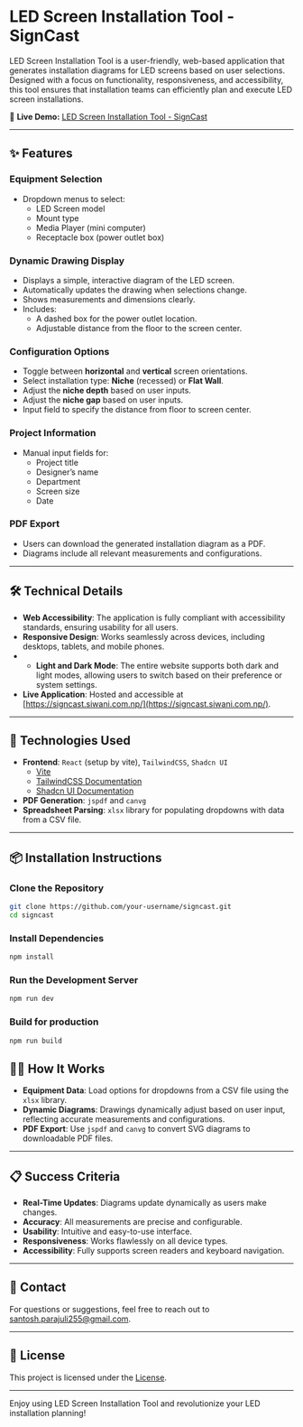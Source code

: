 # LED Screen Installation Tool - SignCast

LED Screen Installation Tool is a user-friendly, web-based application that generates installation diagrams for LED screens based on user selections. Designed with a focus on functionality, responsiveness, and accessibility, this tool ensures that installation teams can efficiently plan and execute LED screen installations.

🔗 **Live Demo:** <a href="https://signcast.siwani.com.np/" target="_blank" rel="noopener noreferrer">LED Screen Installation Tool - SignCast</a>


---

## ✨ Features

### Equipment Selection
- Dropdown menus to select:
  - LED Screen model
  - Mount type
  - Media Player (mini computer)
  - Receptacle box (power outlet box)

### Dynamic Drawing Display
- Displays a simple, interactive diagram of the LED screen.
- Automatically updates the drawing when selections change.
- Shows measurements and dimensions clearly.
- Includes:
  - A dashed box for the power outlet location.
  - Adjustable distance from the floor to the screen center.

### Configuration Options
- Toggle between **horizontal** and **vertical** screen orientations.
- Select installation type: **Niche** (recessed) or **Flat Wall**.
- Adjust the **niche depth** based on user inputs.
- Adjust the **niche gap** based on user inputs.
- Input field to specify the distance from floor to screen center.

### Project Information
- Manual input fields for:
  - Project title
  - Designer’s name
  - Department
  - Screen size
  - Date

### PDF Export
- Users can download the generated installation diagram as a PDF.
- Diagrams include all relevant measurements and configurations.

---

## 🛠️ Technical Details

- **Web Accessibility**: The application is fully compliant with accessibility standards, ensuring usability for all users.
- **Responsive Design**: Works seamlessly across devices, including desktops, tablets, and mobile phones.
- - **Light and Dark Mode**: The entire website supports both dark and light modes, allowing users to switch based on their preference or system settings.
- **Live Application**: Hosted and accessible at [https://signcast.siwani.com.np/](https://signcast.siwani.com.np/).

---

## 🚀 Technologies Used

- **Frontend**: `React` (setup by vite), `TailwindCSS`, `Shadcn UI`
  - [Vite](https://vite.dev/guide/)
  - [TailwindCSS Documentation](https://v2.tailwindcss.com/docs)
  - [Shadcn UI Documentation](https://ui.shadcn.com/docs)
- **PDF Generation**: `jspdf` and `canvg`
- **Spreadsheet Parsing**: `xlsx` library for populating dropdowns with data from a CSV file.

---

## 📦 Installation Instructions

### Clone the Repository
```bash
git clone https://github.com/your-username/signcast.git
cd signcast
```

### Install Dependencies
```bash
npm install
```

### Run the Development Server
```bash
npm run dev
```

### Build for production
```bash
npm run build
```

## 🧑‍💻 How It Works

- **Equipment Data**: Load options for dropdowns from a CSV file using the `xlsx` library.
- **Dynamic Diagrams**: Drawings dynamically adjust based on user input, reflecting accurate measurements and configurations.
- **PDF Export**: Use `jspdf` and `canvg` to convert SVG diagrams to downloadable PDF files.

---

## 📋 Success Criteria

- **Real-Time Updates**: Diagrams update dynamically as users make changes.
- **Accuracy**: All measurements are precise and configurable.
- **Usability**: Intuitive and easy-to-use interface.
- **Responsiveness**: Works flawlessly on all device types.
- **Accessibility**: Fully supports screen readers and keyboard navigation.

---

## 📧 Contact

For questions or suggestions, feel free to reach out to santosh.parajuli255@gmail.com.

---

## 📜 License

This project is licensed under the [License](LICENSE).

---

Enjoy using LED Screen Installation Tool and revolutionize your LED installation planning!

